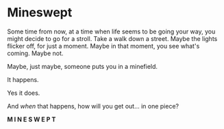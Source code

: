 Mineswept
=========

Some time from now, at a time when life seems to be going your way, you might
decide to go for a stroll. Take a walk down a street. Maybe the lights flicker
off, for just a moment. Maybe in that moment, you see what's coming. Maybe
not.

Maybe, just maybe, someone puts you in a minefield.

It happens.

Yes it does.

And *when* that happens, how will you get out... in one piece?

**M I N E S W E P T**
